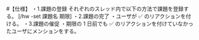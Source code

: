 #【仕様】
・1.課題の登録
それぞれのスレッド内で以下の方法で課題を登録する。
[/hw -set 課題名 期限]
・2.課題の完了
・ユーザが ✅ のリアクションを付ける。
・3.課題の催促
・期限の 1 日前でも ✅ のリアクションを付けていなかったユーザにメンションをする。
